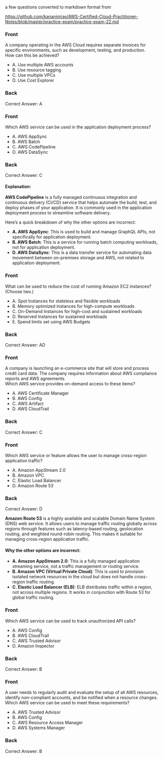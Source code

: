 
a few questions converted to markdown format from

https://github.com/kananinirav/AWS-Certified-Cloud-Practitioner-Notes/blob/master/practice-exam/practice-exam-22.md
 

<!-- Card Start -->

### Front

A company operating in the AWS Cloud requires separate invoices for specific environments, such as development, testing, and production.  
How can this be achieved?

- A. Use multiple AWS accounts
- B. Use resource tagging
- C. Use multiple VPCs
- D. Use Cost Explorer

### Back

Correct Answer: A

<!-- Card End --> <!-- Card Start -->

### Front

Which AWS service can be used in the application deployment process?

- A. AWS AppSync
- B. AWS Batch
- C. AWS CodePipeline
- D. AWS DataSync

### Back

Correct Answer: C

#### Explanation:

**AWS CodePipeline** is a fully managed continuous integration and continuous delivery (CI/CD) service that helps automate the build, test, and deploy phases of your application. It is commonly used in the application deployment process to streamline software delivery.

Here’s a quick breakdown of why the other options are incorrect:

- **A. AWS AppSync**: This is used to build and manage GraphQL APIs, not specifically for application deployment.
- **B. AWS Batch**: This is a service for running batch computing workloads, not for application deployment.
- **D. AWS DataSync**: This is a data transfer service for automating data movement between on-premises storage and AWS, not related to application deployment.


<!-- Card End --> <!-- Card Start -->

### Front

What can be used to reduce the cost of running Amazon EC2 instances? (Choose two.)

- A. Spot Instances for stateless and flexible workloads
- B. Memory optimized instances for high-compute workloads
- C. On-Demand Instances for high-cost and sustained workloads
- D. Reserved Instances for sustained workloads
- E. Spend limits set using AWS Budgets

### Back

Correct Answer: AD

<!-- Card End --> 

<!-- Card Start -->

### Front

A company is launching an e-commerce site that will store and process credit card data. The company requires information about AWS compliance reports and AWS agreements.  
Which AWS service provides on-demand access to these items?

- A. AWS Certificate Manager
- B. AWS Config
- C. AWS Artifact
- D. AWS CloudTrail

### Back

Correct Answer: C

<!-- Card End --> 

<!-- Card Start -->

### Front

Which AWS service or feature allows the user to manage cross-region application traffic?

- A. Amazon AppStream 2.0
- B. Amazon VPC
- C. Elastic Load Balancer
- D. Amazon Route 53

### Back

Correct Answer: D

**Amazon Route 53** is a highly available and scalable Domain Name System (DNS) web service. It allows users to manage traffic routing globally across regions through features such as latency-based routing, geolocation routing, and weighted round-robin routing. This makes it suitable for managing cross-region application traffic.

#### Why the other options are incorrect:

- **A. Amazon AppStream 2.0**: This is a fully managed application streaming service, not a traffic management or routing service.
- **B. Amazon VPC (Virtual Private Cloud)**: This is used to provision isolated network resources in the cloud but does not handle cross-region traffic routing.
- **C. Elastic Load Balancer (ELB)**: ELB distributes traffic within a region, not across multiple regions. It works in conjunction with Route 53 for global traffic routing.

<!-- Card End --> 

<!-- Card Start -->

### Front

Which AWS service can be used to track unauthorized API calls?

- A. AWS Config
- B. AWS CloudTrail
- C. AWS Trusted Advisor
- D. Amazon Inspector

### Back

Correct Answer: B

<!-- Card End --> 
<!-- Card Start -->

### Front

A user needs to regularly audit and evaluate the setup of all AWS resources, identify non-compliant accounts, and be notified when a resource changes.  
Which AWS service can be used to meet these requirements?

- A. AWS Trusted Advisor
- B. AWS Config
- C. AWS Resource Access Manager
- D. AWS Systems Manager

### Back

Correct Answer: B

<!-- Card End -->